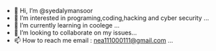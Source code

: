 - 👋 Hi, I’m @syedalymansoor
- 👀 I’m interested in programing,coding,hacking and cyber security ...
- 🌱 I’m currently learning in coolege  ...
- 💞️ I’m looking to collaborate on my issues...
- 📫 How to reach me email : nea111000111@gmail.com ...

<!---
syedalymansoor/syedalymansoor is a ✨ special ✨ repository because its `README.md` (this file) appears on your GitHub profile.
You can click the Preview link to take a look at your changes.
--->
